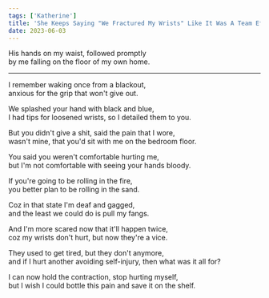 ```yaml
---
tags: ['Katherine']
title: 'She Keeps Saying "We Fractured My Wrists" Like It Was A Team Effort'
date: 2023-06-03
---
```


His hands on my waist, followed promptly  
by me falling on the floor of my own home.

---

I remember waking once from a blackout,  
anxious for the grip that won't give out.

We splashed your hand with black and blue,  
I had tips for loosened wrists, so I detailed them to you.

But you didn't give a shit, said the pain that I wore,  
wasn't mine, that you'd sit with me on the bedroom floor.

You said you weren't comfortable hurting me,  
but I'm not comfortable with seeing your hands bloody.

If you're going to be rolling in the fire,  
you better plan to be rolling in the sand.

Coz in that state I'm deaf and gagged,  
and the least we could do is pull my fangs.

And I'm more scared now that it'll happen twice,  
coz my wrists don't hurt, but now they're a vice.

They used to get tired, but they don't anymore,  
and if I hurt another avoiding self-injury, then what was it all for?

I can now hold the contraction, stop hurting myself,  
but I wish I could bottle this pain and save it on the shelf.
